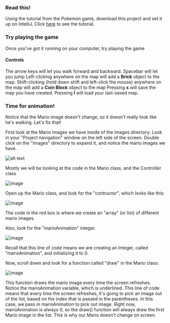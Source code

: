 ### Read this!
Using the tutorial from the Pokemon game, download this project and set it up on IntelliJ.
Click [here](https://github.com/reid-sutherland/Pokemon) to see the tutorial.

### Try playing the game
Once you've got it running on your computer, try playing the game

#### Controls
The arrow keys will let you walk forward and backward.
Spacebar will let you jump
Left-clicking anywhere on the map will add a **Brick** object to the map.
Shift-clicking (hold down shift and left-click the mouse) anywhere on the map will add a **Coin Block** object to the map
Pressing **s** will save the map you have created.
Pressing **l** will load your last-saved map.

### Time for animation!
Notice that the Mario image doesn't change, so it doesn't really look like he's walking. Let's fix that!

First look at the Mario images we have inside of the images directory. 
Look in your "Project navigation" window on the left side of the screen.
Double click on the "images" directory to expand it, and notice the mario images we have.

![alt text](https://github.com/reid-sutherland/Mario/tree/master/extra_images/image1.png "mario images")

Mostly we will be looking at the code in the Mario class, and the Controller class

![image](https://github.com/reid-sutherland/Mario/tree/master/extra_images/image2.png "mario controller")

Open up the Mario class, and look for the "contructor", which looks like this:

![image](https://github.com/reid-sutherland/Mario/tree/master/extra_images/loadimages.png "load images")

The code in the red box is where we create an "array" (or list) of different mario images.

Also, look for the "marioAnimation" integer.

![image](https://github.com/reid-sutherland/Mario/tree/master/extra_images/marioAnimation.png "mario animation")

Recall that this line of code means we are creating an Integer, called "marioAnimation", and initializing it to 0.

Now, scroll down and look for a function called "draw" in the Mario class:

![image](https://github.com/reid-sutherland/Mario/tree/master/extra_images/draw.png "draw")

This function draws the mario image every time the screen refreshes.
Notice the marioAnimation variable, which is underlined.
This line of code means that every time the screen refreshes, it's going to pick an image out of the list, based on the index that is passed in the parentheses.
In this case, we pass in marioAnimation to pick out image.
Right now, marioAnimation is always 0, so the draw() function will always draw the first Mario image in the list.
This is why our Mario doesn't change on screen.

